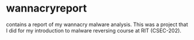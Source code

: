 # wannacryreport
contains a report of my wannacry malware analysis. This was a project that I did for my introduction to malware reversing course at RIT (CSEC-202).
